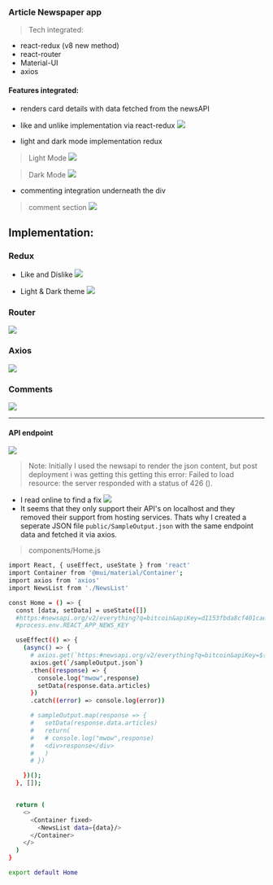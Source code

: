 ### Article Newspaper app 
> Tech integrated:
- react-redux (v8 new method)
- react-router
- Material-UI 
- axios 

#### Features integrated:
- renders card details with data fetched from the newsAPI
- like and unlike implementation via react-redux
![](like.PNG)

- light and dark mode implementation redux
> Light Mode
![](lightmode.PNG)

> Dark Mode 
![](darkmode.PNG)

- commenting integration underneath the div
> comment section 
![](ll.PNG)

## Implementation:
### Redux
- Like and Dislike 
![](lp.PNG)

- Light & Dark theme 
![](lop.PNG)

### Router 
![](router.PNG)

### Axios 
![](axios.PNG)

### Comments 
![](comment.PNG)

--------
#### API endpoint 
![](api.PNG)

> Note: 
Initially I used the newsapi to render the json content, but post deployment i was getting this getting this error: Failed to load resource: the server responded with a status of 426 (). 

- I read online to find a fix 
![](stackoverflow.PNG)
- It seems that they only support their API's on localhost and they removed their support from hosting services. Thats why I created a seperate JSON file `public/SampleOutput.json` with the same endpoint data and fetched it via axios.
 
> components/Home.js
```bash
import React, { useEffect, useState } from 'react'
import Container from '@mui/material/Container';
import axios from 'axios'
import NewsList from './NewsList'

const Home = () => {
  const [data, setData] = useState([])
  #https:#newsapi.org/v2/everything?q=bitcoin&apiKey=d1153fbda8cf401cae9daafbf5b4232b
  #process.env.REACT_APP_NEWS_KEY

  useEffect(() => {
    (async() => {
      # axios.get(`https:#newsapi.org/v2/everything?q=bitcoin&apiKey=${process.env.REACT_APP_NEWS_KEY}`)
      axios.get(`/sampleOutput.json`)
      .then((response) => {
        console.log("mwow",response)
        setData(response.data.articles) 
      })
      .catch((error) => console.log(error))

      # sampleOutput.map(response => {
      #   setData(response.data.articles) 
      #   return(
      #   # console.log("mwow",response)
      #   <div>response</div>
      #   )
      # })

    })();
  }, []);


  return (
    <>
      <Container fixed>
        <NewsList data={data}/>
      </Container>
    </>
  )
}

export default Home
```


